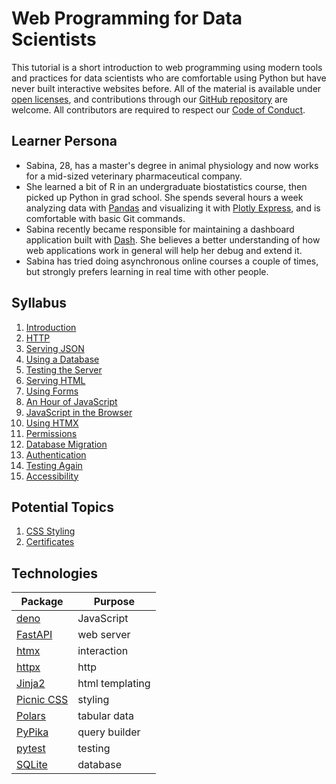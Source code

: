 # Web Programming for Data Scientists

This tutorial is a short introduction to web programming using modern tools and practices
for data scientists who are comfortable using Python
but have never built interactive websites before.
All of the material is available under [open licenses](./LICENSE.md),
and contributions through our [GitHub repository][repo] are welcome.
All contributors are required to respect our [Code of Conduct](./CODE_OF_CONDUCT.md).

## Learner Persona

-   Sabina, 28, has a master's degree in animal physiology
    and now works for a mid-sized veterinary pharmaceutical company.
-   She learned a bit of R in an undergraduate biostatistics course,
    then picked up Python in grad school.
    She spends several hours a week analyzing data with [Pandas][pandas]
    and visualizing it with [Plotly Express][plotly-express],
    and is comfortable with basic Git commands.
-   Sabina recently became responsible for maintaining a dashboard application built with [Dash][dash].
    She believes a better understanding of how web applications work in general
    will help her debug and extend it.
-   Sabina has tried doing asynchronous online courses a couple of times,
    but strongly prefers learning in real time with other people.

## Syllabus

1.  [Introduction](./01_intro/index.md)
1.  [HTTP](./02_http/index.md)
1.  [Serving JSON](./03_json/index.md)
1.  [Using a Database](./04_db/index.md)
1.  [Testing the Server](./05_test/index.md)
1.  [Serving HTML](./06_html/index.md)
1.  [Using Forms](./07_forms/index.md)
1.  [An Hour of JavaScript](./08_js/index.md)
1.  [JavaScript in the Browser](./09_browser/index.md)
1.  [Using HTMX](./10_htmx/index.md)
1.  [Permissions](./11_perm/index.md)
1.  [Database Migration](./12_migrate/index.md)
1.  [Authentication](./13_auth/index.md)
1.  [Testing Again](./14_test/index.md)
1.  [Accessibility](./15_access/index.md)

## Potential Topics

1.  [CSS Styling](./98_css/index.html)
1.  [Certificates](./99_cert/index.md)

## Technologies

| Package              | Purpose         |
| -------------------- | --------------- |
| [deno][deno]         | JavaScript      |
| [FastAPI][fastapi]   | web server      |
| [htmx][htmx]         | interaction     |
| [httpx][httpx]       | http            |
| [Jinja2][jinja]      | html templating |
| [Picnic CSS][picnic] | styling         |
| [Polars][polars]     | tabular data    |
| [PyPika][pypika]     | query builder   |
| [pytest][pytest]     | testing         |
| [SQLite][sqlite]     | database        |

[dash]: https://dash.plotly.com/
[deno]: https://deno.com/
[fastapi]: https://fastapi.tiangolo.com/
[htmx]: https://htmx.org/
[httpx]: https://www.python-httpx.org/
[jinja]: https://jinja.palletsprojects.com/
[pandas]: https://pandas.pydata.org/
[picnic]: https://picnicss.com/
[plotly-express]: https://plotly.com/python/plotly-express/
[polars]: https://pola.rs/
[pypika]: https://pypika.readthedocs.io/
[pytest]: https://docs.pytest.org/
[repo]: https://github.com/gvwilson/wp4ds
[sqlite]: https://www.sqlite.org/
